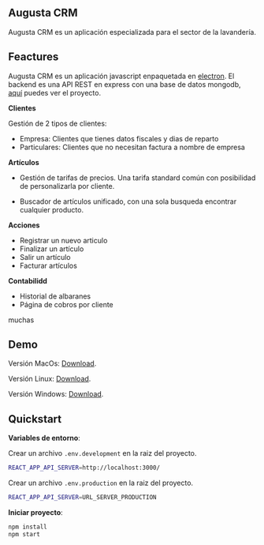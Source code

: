 ## Augusta CRM

Augusta CRM es un aplicación especializada para el sector de la lavandería.

## Feactures

Augusta CRM es un aplicación javascript enpaquetada en [electron](https://github.com/electron/electron). El backend es una API REST en express con una base de datos mongodb, [aquí](https://github.com/eibol87/api-augusta) puedes ver el proyecto.

__Clientes__

Gestión de 2 tipos de clientes:

- Empresa: Clientes que tienes datos fiscales y dias de reparto
- Particulares: Clientes que no necesitan factura a nombre de empresa

__Artículos__

- Gestión de tarifas de precios. Una tarifa standard común con posibilidad de personalizarla por cliente.
 
- Buscador de artículos unificado, con una sola busqueda encontrar cualquier producto.

__Acciones__

- Registrar un nuevo articulo
- Finalizar un artículo
- Salir un artículo
- Facturar artículos

__Contabilidd__

- Historial de albaranes
- Página de cobros por cliente


muchas

## Demo
Versión MacOs: [Download](
https://drive.google.com/file/d/1Wm5nKamgWN5vBMi13-1GZTHu0dqJeymH/view?usp=sharing
).

Versión Linux: [Download](
https://drive.google.com/file/d/1Wm5nKamgWN5vBMi13-1GZTHu0dqJeymH/view?usp=sharing
).

Versión Windows: [Download](
https://drive.google.com/file/d/1Wm5nKamgWN5vBMi13-1GZTHu0dqJeymH/view?usp=sharing
).


Quickstart
----------

__Variables de entorno__:

Crear un archivo `.env.development` en la raiz del proyecto.

```sh
REACT_APP_API_SERVER=http://localhost:3000/
```

Crear un archivo `.env.production` en la raiz del proyecto.

```sh
REACT_APP_API_SERVER=URL_SERVER_PRODUCTION
```

__Iniciar proyecto__:


```sh
npm install
npm start
```



